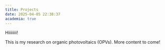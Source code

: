 ```yaml
---
title: Projects
date: 2025-04-05 22:38:37
academia: true
---
```


Hiiiiiiii!

This is my research on organic photovoltaics (OPVs). More content to come!

